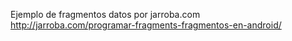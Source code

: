
 Ejemplo de fragmentos datos por jarroba.com
http://jarroba.com/programar-fragments-fragmentos-en-android/
